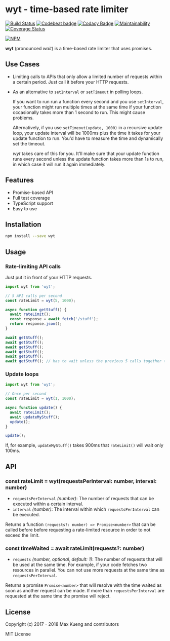 wyt - time-based rate limiter
=============================

[![Build Status](https://travis-ci.org/maxkueng/wyt.svg)](https://travis-ci.org/maxkueng/wyt)
[![Codebeat badge](https://codebeat.co/badges/af8d6a72-3709-4f59-887f-b30f9b0cce55)](https://codebeat.co/projects/github-com-maxkueng-wyt-master)
[![Codacy Badge](https://api.codacy.com/project/badge/Grade/20ca348079de40a484aee2ebfb4b8fe5)](https://www.codacy.com/app/maxkueng/wyt?utm_source=github.com&amp;utm_medium=referral&amp;utm_content=maxkueng/wyt&amp;utm_campaign=Badge_Grade)
[![Maintainability](https://api.codeclimate.com/v1/badges/306ee5df3480babf4d9d/maintainability)](https://codeclimate.com/github/maxkueng/wyt/maintainability)
[![Coverage Status](https://coveralls.io/repos/maxkueng/wyt/badge.svg?branch=master&service=github)](https://coveralls.io/github/maxkueng/wyt?branch=master)

[![NPM](https://nodei.co/npm/wyt.png)](https://nodei.co/npm/wyt/)

**wyt** (pronounced _wait_) is a time-based rate limiter that uses promises.

## Use Cases

 - Limiting calls to APIs that only allow a limited number of requests within a
   certain period. Just call it before your HTTP requests.

 - As an alternative to `setInterval` or `setTimeout` in polling loops. 

   If you want to run run a function every second and you use `setInterval`, your function might run multiple times at the same time if your function occasionally takes more than 1 second to run. This might cause problems.

   Alternatively, if you use `setTimeout(update, 1000)` in a recursive update loop, your update interval will be 1000ms plus the time it takes for your update function to run. You'd have to measure the time and dynamically set the timeout.

   _wyt_ takes care of this for you. It'll make sure that your update function
   runs every second unless the update function takes more than 1s to run, in
   which case it will run it again immediately.

## Features

 - Promise-based API
 - Full test coverage
 - TypeScript support
 - Easy to use

## Installation

```sh
npm install --save wyt
```

## Usage

### Rate-limiting API calls

Just put it in front of your HTTP requests.

```js
import wyt from 'wyt';

// 5 API calls per second
const rateLimit = wyt(5, 1000);

async function getStuff() {
  await rateLimit();
  const response = await fetch('/stuff');
  return response.json();
}

await getStuff();
await getStuff();
await getStuff();
await getStuff();
await getStuff();
await getStuff(); // has to wait unless the previous 5 calls together took longer than 1000ms
```

### Update loops

```js
import wyt from 'wyt';

// Once per second
const rateLimit = wyt(1, 1000);

async function update() {
  await rateLimit();
  await updateMyStuff();
  update();
}

update();
```

If, for example, `updateMyStuff()` takes 900ms that `rateLimit()` will wait only 100ms.

## API

### const rateLimit = wyt(requestsPerInterval: number, interval: number)

 - `requestsPerInterval` _(number)_: The number of requests that can be
   executed within a certain interval.
 - `interval` _(number)_: The interval within which `requestsPerInterval` can
   be executed.

Returns a function `(requests?: number) => Promise<number>` that can be called
before before requesting a rate-limited resource in order to not exceed the
limit.

### const timeWaited = await rateLimit(requests?: number)

 - `requests` _(number, optional, default: 1)_: The number of requests that
   will be used at the same time. For example, if your code fetches two
   resources in parallel. You can not use more requests at the same time as
   `requestsPerInterval`.

Returns a promise `Promise<number>` that will resolve with the time waited as
soon as another request can be made. If more than `requestsPerInterval` are
requested at the same time the promise will reject.

## License

Copyright (c) 2017 - 2018 Max Kueng and contributors

MIT License

